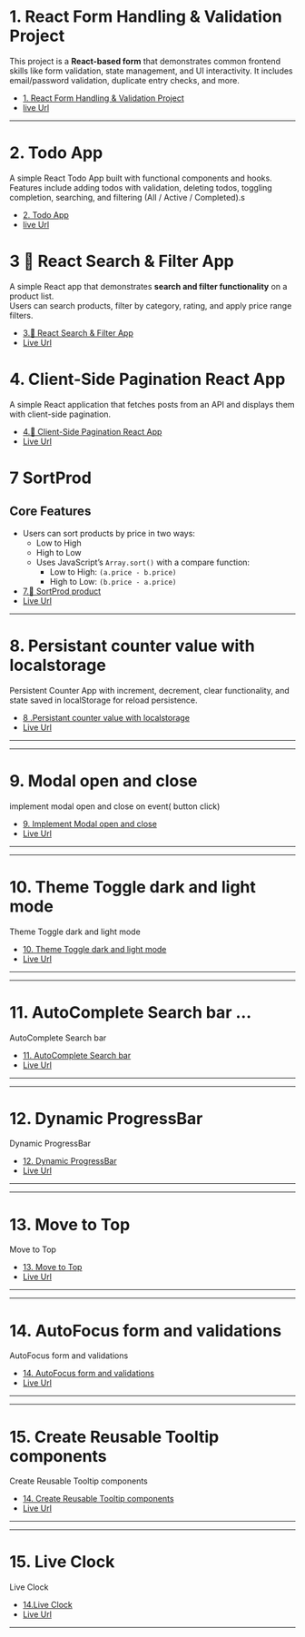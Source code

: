# 1. React Form Handling & Validation Project

This project is a **React-based form** that demonstrates common frontend skills like form validation, state management, and UI interactivity. It includes email/password validation, duplicate entry checks, and more.

- [1. React Form Handling & Validation Project](./_01_form_validation/README.md)
- [live Url](https://frontend-machine-coding-task.vercel.app/)

---
# 2. Todo App
A simple React Todo App built with functional components and hooks.  
Features include adding todos with validation, deleting todos, toggling completion, searching, and filtering (All / Active / Completed).s
- [2. Todo App](./_02_todo_app/README.md)
- [live Url](https://frontend-machine-coding-task-377o.vercel.app/)

# 3 🛒 React Search & Filter App

A simple React app that demonstrates **search and filter functionality** on a product list.  
Users can search products, filter by category, rating, and apply price range filters.
- [3.🛒 React Search & Filter App](./_03_Search_and_Filter_List/README.md)
- [Live Url](https://frontend-machine-coding-task-x17r.vercel.app/)

# 4. Client-Side Pagination React App

A simple React application that fetches posts from an API and displays them with client-side pagination.
- [4.🛒 Client-Side Pagination React App](./_04_pagination_Large_ApiData_Client_side/README.md)
- [Live Url](https://frontend-machine-coding-task-qduz.vercel.app/)


# 7   SortProd 
## Core Features
 - Users can sort products by price in two ways:
     - Low to High
     - High to Low
   - Uses JavaScript’s `Array.sort()` with a compare function:
     - Low to High: `(a.price - b.price)`
     - High to Low: `(b.price - a.price)`
- [7.🛒 SortProd product](./_07_sorting_features/README.md)
- [Live Url](https://frontend-machine-coding-task-tn5x.vercel.app/)

---
# 8. Persistant counter value with localstorage 
Persistent Counter App with increment, decrement, clear functionality, and state saved in localStorage for reload persistence.
- [8 .Persistant counter value with localstorage](./_08_persistant_counter_app_localstorage/README.md)
- [Live Url](https://frontend-machine-coding-task-9jlm.vercel.app/)

---
---
# 9.  Modal open and close  
 implement modal open and close on event( button click)
- [9. Implement Modal open and close](./_09_model_open_features/README.md)
- [Live Url](https://frontend-machine-coding-task-357m.vercel.app/)
---

---
# 10.  Theme Toggle dark and light mode
 Theme Toggle dark and light mode
- [10. Theme Toggle dark and light mode](./_10_theme_toggle_dark_light_mode/README.md)
- [Live Url](https://frontend-machine-coding-task-69cy.vercel.app/)
---

---
# 11.  AutoComplete Search bar ...
 AutoComplete Search bar
- [11. AutoComplete Search bar](./_11_autocomplete_search_bar/README.md)
- [Live Url](https://frontend-machine-coding-task-five.vercel.app/)
---



---
# 12.  Dynamic ProgressBar
Dynamic ProgressBar
- [12. Dynamic ProgressBar](./_12_progress_bar/README.md)
- [Live Url](https://frontend-machine-coding-task-trvf.vercel.app/)
---


---
# 13.  Move to Top
Move to Top
- [13. Move to Top](./_13_move_to_top/README.md)
- [Live Url](https://frontend-machine-coding-task-dcj9.vercel.app/)
---

---
# 14.  AutoFocus form and validations
AutoFocus form and validations
- [14. AutoFocus form and validations](./_14_auto_focusing_form_and_validation/README.md)
- [Live Url](https://frontend-machine-coding-task-dcj9.vercel.app/)
---



---
# 15.  Create Reusable Tooltip components
Create Reusable Tooltip components
- [14. Create Reusable Tooltip components](./_15_tooltil_hover/README.md)
- [Live Url](https://frontend-machine-coding-task-hjes.vercel.app/)
---


---
# 15. Live Clock
Live Clock
- [14.Live Clock](./_16_live_clock/README.md)
- [Live Url](https://live-clock-zeta.vercel.app/)
---




